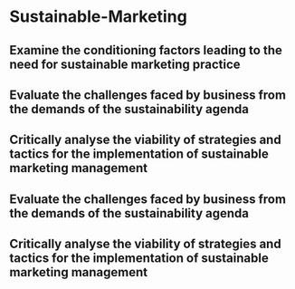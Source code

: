 # Sustainable-Marketing
## Examine the conditioning factors leading to the need for sustainable marketing practice
## Evaluate the challenges faced by business from the demands of the sustainability agenda
## Critically analyse the viability of strategies and tactics for the implementation of sustainable marketing management
## Evaluate the challenges faced by business from the demands of the sustainability agenda
## Critically analyse the viability of strategies and tactics for the implementation of sustainable marketing management
